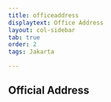 ```yaml
---
title: officeaddress
displaytext: Office Address
layout: col-sidebar
tab: true
order: 2
tags: Jakarta

---
```


## Official Address



